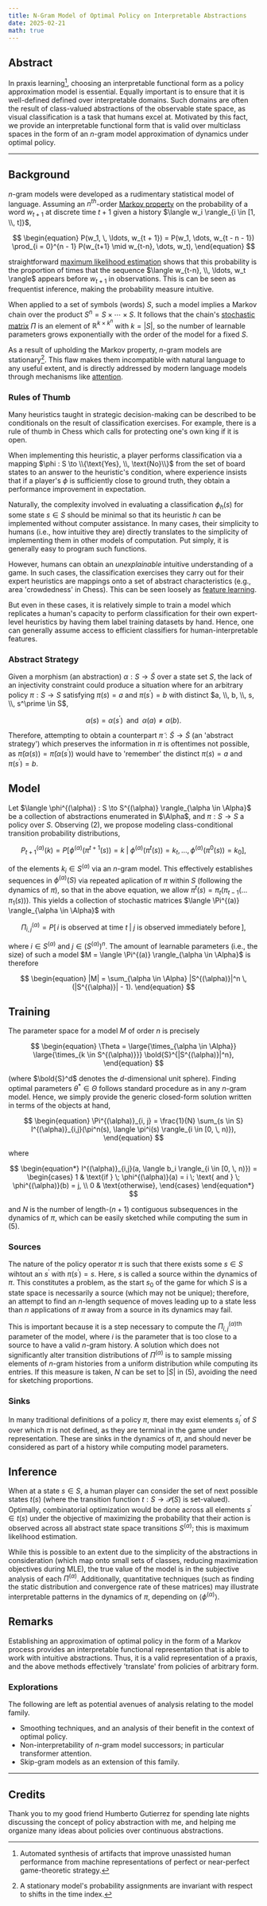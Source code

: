 ```yaml
---
title: N-Gram Model of Optimal Policy on Interpretable Abstractions
date: 2025-02-21
math: true
---
```


## Abstract

In praxis learning[^praxis-learning], choosing an interpretable functional form as a policy approximation model is essential. Equally important is to ensure that it is well-defined defined over interpretable domains. Such domains are often the result of class-valued abstractions of the observable state space, as visual classification is a task that humans excel at. Motivated by this fact, we provide an interpretable functional form that is valid over multiclass spaces in the form of an $n$-gram model approximation of dynamics under optimal policy.

---

## Background

$n$-gram models were developed as a rudimentary statistical model of language. Assuming an $n^{th}$-order [Markov property](https://en.wikipedia.org/wiki/Markov_property) on the probability of a word $w_{t + 1}$ at discrete time $t + 1$ given a history $\langle w_i \rangle_{i \in [1, \\, t]}$,

$$
\begin{equation}
  P(w_1, \, \ldots, w_{t + 1}) =
  P(w_1, \dots, w_{t - n - 1}) \prod_{i = 0}^{n - 1} P(w_{t+1} \mid w_{t-n}, \dots, w_t),
\end{equation}
$$

straightforward [maximum likelihood estimation](https://en.wikipedia.org/wiki/Maximum_likelihood_estimation) shows that this probability is the proportion of times that the sequence $\langle w_{t-n}, \\, \ldots, w_t \rangle$ appears before $w_{t + 1}$ in observations. This is can be seen as frequentist inference, making the probability measure intuitive.

When applied to a set of symbols (words) $S$, such a model implies a Markov chain over the product $S^n = S \times \cdots \times S$. It follows that the chain's [stochastic matrix](https://en.wikipedia.org/wiki/Stochastic_matrix) $\Pi$ is an element of $\mathbb{R}^{k \times k^n}$ with $k = |S|$, so the number of learnable parameters grows exponentially with the order of the model for a fixed $S$.

As a result of upholding the Markov property, $n$-gram models are stationary[^stationary]. This flaw makes them incompatible with natural language to any useful extent, and is directly addressed by modern language models through mechanisms like [attention](https://en.wikipedia.org/wiki/Attention_(machine_learning)).

### Rules of Thumb

Many heuristics taught in strategic decision-making can be described to be conditionals on the result of classification exercises. For example, there is a rule of thumb in Chess which calls for protecting one's own king if it is open.

When implementing this heuristic, a player performs classification via a mapping $\phi : S \to \\{\text{Yes}, \\, \text{No}\\}$ from the set of board states to an answer to the heuristic's condition, where experience insists that if a player's $\phi$ is sufficiently close to ground truth, they obtain a performance improvement in expectation.

Naturally, the complexity involved in evaluating a classification $\phi_h(s)$ for some state $s \in S$ should be minimal so that its heuristic $h$ can be implemented without computer assistance. In many cases, their simplicity to humans (i.e., how intuitive they are) directly translates to the simplicity of implementing them in other models of computation. Put simply, it is generally easy to program such functions.

However, humans can obtain an _unexplainable_ intuitive understanding of a game. In such cases, the classification exercises they carry out for their expert heuristics are mappings onto a set of abstract characteristics (e.g., area 'crowdedness' in Chess). This can be seen loosely as [feature learning](https://en.wikipedia.org/wiki/Feature_learning).

But even in these cases, it is relatively simple to train a model which replicates a human's capacity to perform classification for their own expert-level heuristics by having them label training datasets by hand. Hence, one can generally assume access to efficient classifiers for human-interpretable features.

### Abstract Strategy

Given a morphism (an abstraction) $\alpha : S \to \tilde{S}$ over a state set $S$, the lack of an injectivity constraint could produce a situation where for an arbitrary policy $\pi : S \to S$ satisfying $\pi(s) = a$ and $\pi(s^\prime) = b$ with distinct $a, \\, b, \\, s, \\, s^\prime \in S$,

$$
\begin{equation}
  \alpha(s) = \alpha(s^\prime) \;\; \text{and} \;\; \alpha(a) \neq \alpha(b).
\end{equation}
$$

Therefore, attempting to obtain a counterpart $\tilde{\pi} : \tilde{S} \to \tilde{S}$ (an 'abstract strategy') which preserves the information in $\pi$ is oftentimes not possible, as $\tilde{\pi}(\alpha(s)) = \tilde{\pi}(\alpha(s^\prime))$ would have to 'remember' the distinct $\pi(s) = a$ and $\pi(s^\prime) = b$.

## Model

Let $\langle \phi^{(\alpha)} : S \to S^{(\alpha)} \rangle_{\alpha \in \Alpha}$ be a collection of abstractions enumerated in $\Alpha$, and $\pi : S \to S$ a policy over $S$. Observing $(2)$, we propose modeling class-conditional transition probability distributions,

$$
\begin{equation}
  P^{(\alpha)}_{t+1}(k) = P[\phi^{(\alpha)}(\pi^{t + 1}(s)) = k \; | \; \phi^{(\alpha)}(\pi^t(s)) = k_t, \, \ldots, \, \phi^{(\alpha)}(\pi^0(s)) = k_0],
\end{equation}
$$

of the elements $k_i \in S^{(\alpha)}$ via an $n$-gram model. This effectively establishes sequences in $\phi^{(\alpha)}(S)$ via repeated aplication of $\pi$ within $S$ (following the dynamics of $\pi$), so that in the above equation, we allow $\pi^t(s) = \pi_t(\pi_{t-1}(\ldots\pi_1(s)))$.
This yields a collection of stochastic matrices $\langle  \Pi^{(a)} \rangle_{\alpha \in \Alpha}$ with

$$
\Pi^{(\alpha)}_{i, j} = P[\, i \text{ is observed at time } t \; | \; j \text{ is observed immediately before}\,],
$$

where $i \in S^{(\alpha)}$ and $j \in (S^{(\alpha)})^n$. The amount of learnable parameters (i.e., the size) of such a model $M = \langle  \Pi^{(a)} \rangle_{\alpha \in \Alpha}$ is therefore

$$
\begin{equation}
  |M| = \sum_{\alpha \in \Alpha} |S^{(\alpha)}|^n \, (|S^{(\alpha)}| - 1).
\end{equation}
$$

## Training

The parameter space for a model $M$ of order $n$ is precisely

$$
\begin{equation}
  \Theta =
  \large{\times_{\alpha \in \Alpha}}
  \large{\times_{k \in S^{(\alpha)}}}
  \bold{S}^{|S^{(\alpha)}|^n},
\end{equation}
$$

(where $\bold{S}^d$ denotes the $d$-dimensional unit sphere). Finding optimal parameters $\theta^* \in \Theta$ follows standard procedure as in any $n$-gram model. Hence, we simply provide the generic closed-form solution written in terms of the objects at hand,

$$
\begin{equation}
 \Pi^{(\alpha)}_{i, j} = \frac{1}{N}
 \sum_{s \in S}
  I^{(\alpha)}_{i,j}(\pi^n(s), \langle \pi^i(s) \rangle_{i \in [0, \, n)}),
\end{equation}
$$

where

$$
\begin{equation*}
 I^{(\alpha)}_{i,j}(a, \langle b_i \rangle_{i \in [0, \, n)}) =
 \begin{cases}
       1 & \text{if } \; \phi^{(\alpha)}(a) = i \; \text{ and } \; \phi^{(\alpha)}(b) = j, \\
       0 & \text{otherwise},
  \end{cases}
\end{equation*}
$$

and $N$ is the number of length-$(n + 1)$ contiguous subsequences in the dynamics of $\pi$, which can be easily sketched while computing the sum in $(5)$.

### Sources
The nature of the policy operator $\pi$ is such that there exists some $s \in S$ wihtout an $s^\prime$ with $\pi(s^\prime) = s$. Here, $s$ is called a source within the dynamics of $\pi$. This constitutes a problem, as the start $s_0$ of the game for which $S$ is a state space is necessarily a source (which may not be unique); therefore, an attempt to find an $n$-length sequence of moves leading up to a state less than $n$ applications of $\pi$ away from a source in its dynamics may fail.

This is important because it is a step necessary to compute the $\Pi^{(\alpha)}_{i, j}$$^{\text{th}}$ parameter of the model, where $i$ is the parameter that is too close to a source to have a valid $n$-gram history. A solution which does not significantly alter transition distributions of $\Pi^{(\alpha)}$ is to sample missing elements of $n$-gram histories from a uniform distribution while computing its entries. If this measure is taken, $N$ can be set to $|S|$ in $(5)$, avoiding the need for sketching proportions.

### Sinks

In many traditional definitions of a policy $\pi$, there may exist elements $s^\prime_i$ of $S$ over which $\pi$ is not defined, as they are terminal in the game under representation. These are sinks in the dynamics of $\pi$, and should never be considered as part of a history while computing model parameters.

## Inference

When at a state $s \in S$, a human player can consider the set of next possible states $t(s)$ (where the transition function $t : S \to \mathcal{P}(S)$ is set-valued). Optimally, combinatorial optimization would be done across all elements $s^\prime \in t(s)$ under the objective of maximizing the probability that their action is observed across all abstract state space transitions $S^{(\alpha)}$; this is maximum likelihood estimation.

While this is possible to an extent due to the simplicity of the abstractions in consideration (which map onto small sets of classes, reducing maximization objectives during MLE), the true value of the model is in the subjective analysis of each $\Pi^{(\alpha)}$. Additionally, quantitative techniques (such as finding the static distribution and convergence rate of these matrices) may illustrate interpretable patterns in the dynamics of $\pi$, depending on $\langle \phi^{(\alpha)} \rangle$.

## Remarks

Establishing an approximation of optimal policy in the form of a Markov process provides an interpretable functional representation that is able to work with intuitive abstractions. Thus, it is a valid representation of a praxis, and the above methods effectively 'translate' from policies of arbitrary form.

### Explorations

The following are left as potential avenues of analysis relating to the model family.

* Smoothing techniques, and an analysis of their benefit in the context of optimal policy.
* Non-interpretability of $n$-gram model successors; in particular transformer attention.
* Skip-gram models as an extension of this family.

---

## Credits

Thank you to my good friend Humberto Gutierrez for spending late nights discussing the concept of policy abstraction with me, and helping me organize many ideas about policies over continuous abstractions.


[^praxis-learning]: Automated synthesis of artifacts that improve unassisted human performance from machine representations of perfect or near-perfect game-theoretic strategy.

[^stationary]: A stationary model's probability assignments are invariant with respect to shifts in the time index.
